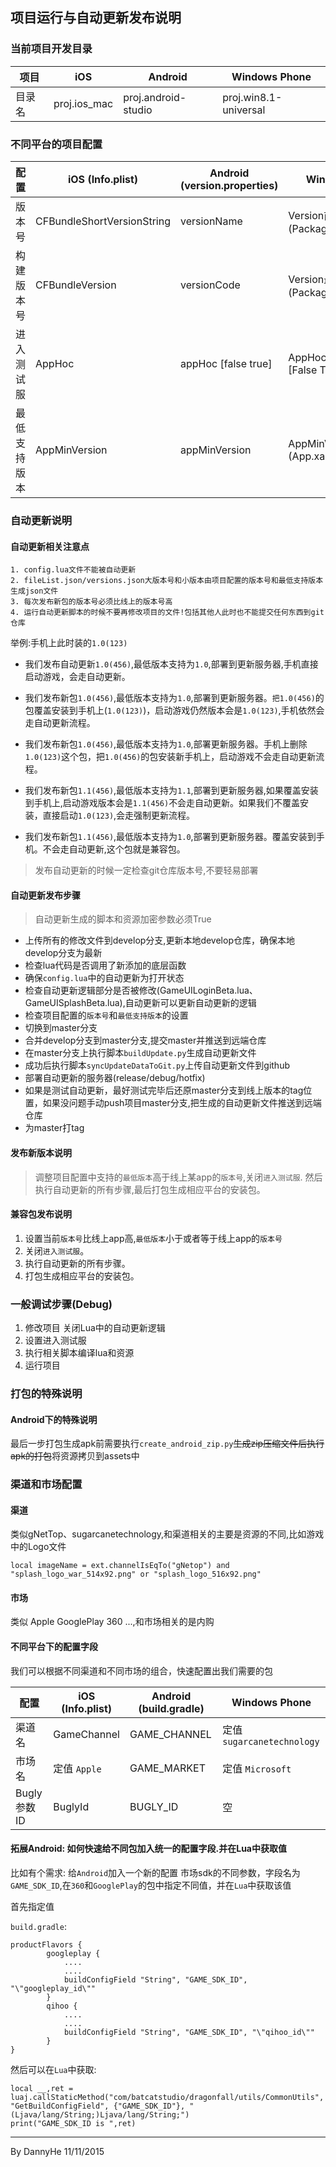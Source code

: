 ## 项目运行与自动更新发布说明

### 当前项目开发目录
项目 		|iOS      		 | Android 			  | Windows Phone
------------|------------    |------------        |------------
目录名		|proj.ios_mac 	 | proj.android-studio| proj.win8.1-universal

### 不同平台的项目配置

配置 		|iOS (Info.plist)            | Android (version.properties)  | Windows Phone
------------| ------------               | ------------- 				  | -------------
版本号		| CFBundleShortVersionString | versionName 			  		  | Version前三位(Package.appxmanifest)
构建版本号	| CFBundleVersion            | versionCode           		  | Version最后一位(Package.appxmanifest)
进入测试服	| AppHoc                     | appHoc [false true]		      | AppHoc (App.xaml)[False True]
最低支持版本	| AppMinVersion              | appMinVersion 				  | AppMinVersion (App.xaml)

### 自动更新说明

#### 自动更新相关注意点
	1. config.lua文件不能被自动更新
	2. fileList.json/versions.json大版本号和小版本由项目配置的版本号和最低支持版本生成json文件
	3. 每次发布新包的版本号必须比线上的版本号高
	4. 运行自动更新脚本的时候不要再修改项目的文件!包括其他人此时也不能提交任何东西到git仓库
	
举例:手机上此时装的`1.0(123)`
  
  - 我们发布自动更新`1.0(456)`,最低版本支持为`1.0`,部署到更新服务器,手机直接启动游戏，会走自动更新。
 
  - 我们发布新包`1.0(456)`,最低版本支持为`1.0`,部署到更新服务器。`把1.0(456)`的包覆盖安装到手机上(`1.0(123)`)，启动游戏仍然版本会是`1.0(123)`,手机依然会走自动更新流程。
  
  - 我们发布新包`1.0(456)`,最低版本支持为`1.0`,部署更新服务器。手机上删除`1.0(123)`这个包，把`1.0(456)`的包安装新手机上，启动游戏不会走自动更新流程。
    
  - 我们发布新包`1.1(456)`,最低版本支持为`1.1`,部署到更新服务器,如果覆盖安装到手机上,启动游戏版本会是`1.1(456)`不会走自动更新。如果我们不覆盖安装，直接启动`1.0(123)`,会走强制更新流程。
  
  - 我们发布新包`1.1(456)`,最低版本支持为`1.0`,部署到更新服务器。覆盖安装到手机。不会走自动更新,这个包就是兼容包。

> 发布自动更新的时候一定检查git仓库版本号,不要轻易部署

#### 自动更新发布步骤
> 自动更新生成的脚本和资源加密参数必须True

* 上传所有的修改文件到develop分支,更新本地develop仓库，确保本地develop分支为最新
* 检查lua代码是否调用了新添加的底层函数
* 确保`config.lua`中的自动更新为打开状态
* 检查自动更新逻辑部分是否被修改(GameUILoginBeta.lua、GameUISplashBeta.lua),自动更新可以更新自动更新的逻辑
* 检查项目配置的`版本号`和`最低支持版本`的设置
* 切换到master分支
* 合并develop分支到master分支,提交master并推送到远端仓库
* 在master分支上执行脚本`buildUpdate.py`生成自动更新文件
* 成功后执行脚本`syncUpdateDataToGit.py`上传自动更新文件到github
* 部署自动更新的服务器(release/debug/hotfix)
* 如果是测试自动更新，最好测试完毕后还原master分支到线上版本的tag位置，如果没问题手动push项目master分支,把生成的自动更新文件推送到远端仓库
* 为master打tag

#### 发布新版本说明

> 调整项目配置中支持的`最低版本`高于线上某app的`版本号`,关闭`进入测试服`. 然后执行自动更新的所有步骤,最后打包生成相应平台的安装包。

#### 兼容包发布说明
1. 设置当前`版本号`比线上app高,`最低版本`小于或者等于线上app的`版本号`
2. 关闭`进入测试服`。
3. 执行自动更新的所有步骤。
4. 打包生成相应平台的安装包。

### 一般调试步骤(Debug)

1. 修改项目 关闭Lua中的自动更新逻辑
2. 设置进入测试服
3. 执行相关脚本编译lua和资源
4. 运行项目

### 打包的特殊说明
#### Android下的特殊说明
最后一步打包生成apk前需要执行`create_android_zip.py`~~生成zip压缩文件后执行apk的打包~~将资源拷贝到assets中

### 渠道和市场配置

#### 渠道

类似gNetTop、sugarcanetechnology,和渠道相关的主要是资源的不同,比如游戏中的Logo文件

~~~
local imageName = ext.channelIsEqTo("gNetop") and "splash_logo_war_514x92.png" or "splash_logo_516x92.png"
~~~

#### 市场

类似 Apple GooglePlay 360 ...,和市场相关的是内购

#### 不同平台下的配置字段

我们可以根据不同渠道和不同市场的组合，快速配置出我们需要的包

配置 		|iOS (Info.plist)            | Android (build.gradle)  		  | Windows Phone
------------| ------------               | ------------- 				  | -------------
渠道名		| GameChannel 				 | GAME_CHANNEL 			  	  | 定值 `sugarcanetechnology`
市场名   	| 定值 `Apple`                | GAME_MARKET	                  | 定值 `Microsoft`
Bugly参数ID	| BuglyId            	     | BUGLY_ID           		      | 空

#### 拓展Android: 如何快速给不同包加入统一的配置字段.并在Lua中获取值

比如有个需求: 给`Android`加入一个新的配置 市场sdk的不同参数，字段名为`GAME_SDK_ID`,在`360`和`GooglePlay`的包中指定不同值，并在`Lua`中获取该值

首先指定值

`build.gradle`:

~~~
productFlavors {
        googleplay {
            ....
            ....
            buildConfigField "String", "GAME_SDK_ID", "\"googleplay_id\""
        }
        qihoo {
            ....
            ....
            buildConfigField "String", "GAME_SDK_ID", "\"qihoo_id\""
        }
}
~~~

然后可以在`Lua`中获取:

~~~
local __,ret = luaj.callStaticMethod("com/batcatstudio/dragonfall/utils/CommonUtils", "GetBuildConfigField", {"GAME_SDK_ID"}, "(Ljava/lang/String;)Ljava/lang/String;")
print("GAME_SDK_ID is ",ret)
~~~


----
By DannyHe 11/11/2015